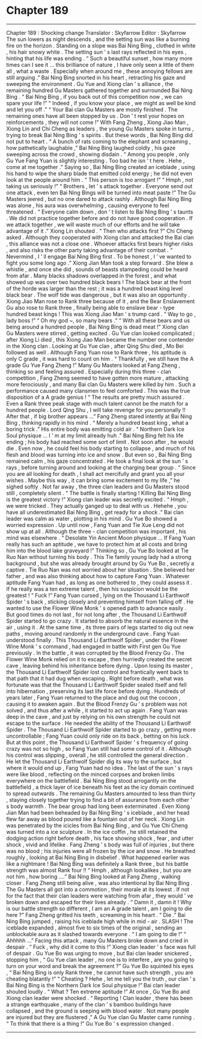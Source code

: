 
# Chapter 189


---

Chapter 189 : Shocking change
Translator :
Skyfarrow
Editor :
Skyfarrow
The sun lowers as night descends , and the setting sun was like a burning fire on the horizon .
Standing on a slope was Bai Ning Bing , clothed in white , his hair snowy white . The setting sun ’ s last rays reflected in his eyes , hinting that his life was ending .
“ Such a beautiful sunset , how many more times can I see it … this brilliance of nature , I have only seen a little of them all , what a waste . Especially when around me , these annoying fellows are still arguing .”
Bai Ning Bing snorted in his heart , retracting his gaze and sweeping the environment .
Gu Yue and Xiong clan ’ s alliance , the remaining hundred Gu Masters gathered together and surrounded Bai Ning Bing .
“ Bai Ning Bing , if you back out of this competition now , we can spare your life !”
“ Indeed , if you know your place , we might as well be kind and let you off .”
“ Your Bai clan Gu Masters are mostly finished . The remaining ones have all been stopped by us . Don ’ t rest your hopes on reinforcements , they will not come !”
With Fang Zheng , Xiong Jiao Man , Xiong Lin and Chi Cheng as leaders , the young Gu Masters spoke in turns , trying to break Bai Ning Bing ’ s spirits .
But these words , Bai Ning Bing did not put to heart .
“ A bunch of rats coming to the elephant and screaming , how pathetically laughable ,” Bai Ning Bing laughed coldly , his gaze sweeping across the crowd , showing disdain . “ Among you people , only Gu Yue Fang Yuan is slightly interesting . Too bad he isn ’ t here . Hehe , come at me together .”
Saying so , Bai Ning Bing created an iceblade , using his hand to wipe the sharp blade that emitted cold energy ; he did not even look at the people around him .
“ This person is too arrogant !”
“ Hmph , not taking us seriously !”
“ Brothers , let ’ s attack together . Everyone send out one attack , even ten Bai Ning Bings will be turned into meat paste !”
The Gu Masters jeered , but no one dared to attack rashly .
Although Bai Ning Bing was alone , his aura was overwhelming , causing everyone to feel threatened .
“ Everyone calm down , don ’ t listen to Bai Ning Bing ’ s taunts . We did not practice together before and do not have good cooperation . If we attack together , we will waste much of our efforts and he will take advantage of it .” Xiong Lin shouted .
“ Then who attacks first ?” Chi Cheng asked .
Although they cooperated with Xiong clan and attacked the Bai clan , this alliance was not a close one . Whoever attacks first bears higher risks , and also risks the other party taking advantage of their combat .
“ Nevermind , I ’ ll engage Bai Ning Bing first . To be honest , I ’ ve wanted to fight you some long ago .” Xiong Jian Man took a step forward .
She blew a whistle , and once she did , sounds of beasts stampeding could be heard from afar . Many blacks shadows overlapped in the forest , and what showed up was over two hundred black bears !
The black bear at the front of the horde was larger than the rest ; it was a hundred beast king level black bear .
The wolf tide was dangerous , but it was also an opportunity . Xiong Jiao Man rose to Rank three because of it , and the Bear Enslavement Gu also rose to Rank three , finally being able to enslave bear - type hundred beast kings !
This was Xiong Jiao Man ’ s trump card .
“ Way to go , lady boss !”
“ Oh my god ~, so many bears .”
“ With all these bears and us being around a hundred people , Bai Ning Bing is dead meat !”
Xiong clan Gu Masters were stirred , getting excited . Gu Yue clan looked complicated ; after Xiong Li died , this Xiong Jiao Man became the number one contender in the Xiong clan . Looking at Gu Yue clan , after Qing Shu died , Mo Bei followed as well . Although Fang Yuan rose to Rank three , his aptitude is only C grade , it was hard to count on him .
“ Thankfully , we still have the A grade Gu Yue Fang Zheng !” Many Gu Masters looked at Fang Zheng , thinking so and feeling assured .
Especially during this three - clan competition , Fang Zheng seemed to have gotten more mature , attacking more ferociously , and many Bai clan Gu Masters were killed by him . Such a performance caused many clansmen to feel comforted .
This was the true disposition of a A grade genius !
“ The results are pretty much assured . Even a Rank three peak stage with much talent cannot be the match for a hundred people . Lord Qing Shu , I will take revenge for you personally !! After that , if big brother appears …” Fang Zheng stared intently at Bai Ning Bing , thinking rapidly in his mind .
“ Merely a hundred beast king , what a boring trick .”
His entire body was emitting cold air .
“ Northern Dark Ice Soul physique … I ’ m at my limit already huh .” Bai Ning Bing felt his life ending ; his body had reached some sort of limit . Not soon after , he would die . Even now , he could feel his body starting to collapse , and much of his flesh and blood was turning into ice and snow .
But even so , Bai Ning Bing remained calm , his gaze concentrated . He took a final look at the sun ’ s rays , before turning around and looking at the charging bear group .
“ Since you are all looking for death , I shall act mercifully and grant you all your wishes . Maybe this way , it can bring some excitement to my life ,” he sighed softly .
Not far away , the three clan leaders and Gu Masters stood still , completely silent .
“ The battle is finally starting ! Killing Bai Ning Bing is the greatest victory !” Xiong clan leader was secretly excited .
“ Hmph , we were tricked . They actually ganged up to deal with us . Hehehe , you have all underestimated Bai Ning Bing , get ready for a shock .” Bai clan leader was calm as water , plotting in his mind .
Gu Yue Bo showed a worried expression .
Up until now , Fang Yuan and Tie Xue Leng did not show up at all .
Although the three - clan competition was important , his mind was elsewhere .
“ Desolate Yin Ancient Moon physique … If Fang Yuan really has such an aptitude , we have to protect him at all costs and bring him into the blood lake graveyard !” Thinking so , Gu Yue Bo looked at Tie Ruo Nan without turning his body .
This Tie family young lady had a strong background , but she was already brought around by Gu Yue Bo , secretly a captive .
Tie Ruo Nan was not worried about her situation . She believed her father , and was also thinking about how to capture Fang Yuan .
Whatever aptitude Fang Yuan had , as long as one bothered to , they could assess it . If he really was a ten extreme talent , then his suspicion would be the greatest !
“ Fuck !” Fang Yuan cursed , lying on the Thousand Li Earthwolf Spider ’ s back , sticking closely and preventing himself from falling off .
He wanted to use the Flower Wine Monk ’ s opened path to advance easily .
But good times do not last , for not long after , the Thousand Li Earthwolf Spider started to go crazy .
It started to absorb the natural essence in the air , using it . At the same time , its three pairs of legs started to dig out new paths , moving around randomly in the underground cave .
Fang Yuan understood finally .
This Thousand Li Earthwolf Spider , under the Flower Wine Monk ’ s command , had engaged in battle with First gen Gu Yue previously .
In the battle , it was corrupted by the Blood Frenzy Gu .
The Flower Wine Monk relied on it to escape , then hurriedly created the secret cave , leaving behind his inheritance before dying .
Upon losing its master , the Thousand Li Earthwolf Spider lost control and frantically went back to that path that it had dug when escaping .
Right before death , what was fortunate was that the Thousand Li Earthwolf Spider sealed itself and fell into hibernation , preserving its last life force before dying .
Hundreds of years later , Fang Yuan returned to the place and dug out the cocoon , causing it to awaken again . But the Blood Frenzy Gu ’ s problem was not solved , and thus after a while , it started to act up again .
Fang Yuan was deep in the cave , and just by relying on his own strength he could not escape to the surface . He needed the ability of the Thousand Li Earthwolf Spider .
The Thousand Li Earthwolf Spider started to go crazy , getting more uncontrollable ; Fang Yuan could only ride on its back , betting on his luck .
But at this point , the Thousand Li Earthwolf Spider ’ s frequency of going crazy was not so high , so Fang Yuan still had some control of it .
Although his control was slipping , overall , he still controlled the general direction . He let the Thousand Li Earthwolf Spider dig its way to the surface , but where it would end up , Fang Yuan had no idea .
The last of the sun ’ s rays were like blood , reflecting on the minced corpses and broken limbs everywhere on the battlefield .
Bai Ning Bing stood arrogantly on the battlefield , a thick layer of ice beneath his feet as the icy domain continued to spread outwards .
The remaining Gu Masters amounted to less than thirty , staying closely together trying to find a bit of assurance from each other ’ s body warmth .
The bear group had long been exterminated . Even Xiong Jian Man had been beheaded by Bai Ning Bing ’ s iceblade , and her head flew far away as blood poured like a fountain out of her neck .
Xiong Lin was penetrated by the icicles from Bai Ning Bing , and Gu Yue Chi Cheng was turned into a ice sculpture . In the ice coffin , he still retained the dodging action right before death , his face showing shock , fear , and utter shock , vivid and lifelike .
Fang Zheng ’ s body was full of injuries , but there was no blood ; his injuries were all frozen by the ice and snow .
He breathed roughly , looking at Bai Ning Bing in disbelief . What happened earlier was like a nightmare !
Bai Ning Bing was definitely a Rank three , but his battle strength was almost Rank four !!
“ Hmph , although lookalikes , but you are not him , how boring ….” Bai Ning Bing looked at Fang Zheng , walking closer . Fang Zheng still being alive , was also intentional by Bai Ning Bing .
The Gu Masters all got into a commotion , their morale at its lowest . If not for the fact that their clan leaders were watching from afar , they would ’ ve broken down and escaped for their lives already .
“ Damn it , damn it ! Why is our battle strength so different , I am an A grade talent , am I going to die here ?” Fang Zheng gritted his teeth , screaming in his heart .
“ Die .” Bai Ning Bing jumped , raising his iceblade high while in mid - air .
SLASH !
The iceblade expanded , almost five to six times of the original , sending an unblockable aura as it slashed towards everyone .
“ I am going to die !”
“ Ahhhhh …”
Facing this attack , many Gu Masters broke down and cried in despair .
“ Fuck , why did it come to this !” Xiong clan leader ’ s face was full of despair .
Gu Yue Bo was urging to move , but Bai clan leader snickered , stopping him , “ Gu Yue clan leader , no one is to interfere , are you going to turn on your word and break the agreement ?”
Gu Yue Bo squinted his eyes , “ Bai Ning Bing is only Rank three , he cannot have such strength , you are cheating blatantly !”
“ Cheating ? Hehe , let me tell you the truth , our clan ’ s Bai Ning Bing is the Northern Dark Ice Soul physique !” Bai clan leader shouted loudly .
“ What ? Ten extreme aptitude !” At once , Gu Yue Bo and Xiong clan leader were shocked .
“ Reporting ! Clan leader , there has been a strange earthquake , many of the clan ’ s bamboo buildings have collapsed , and the ground is seeping with blood water . Not many people are injured but they are flustered ,” A Gu Yue clan Gu Master came running .
“ To think that there is a thing !” Gu Yue Bo ’ s expression changed .

---

